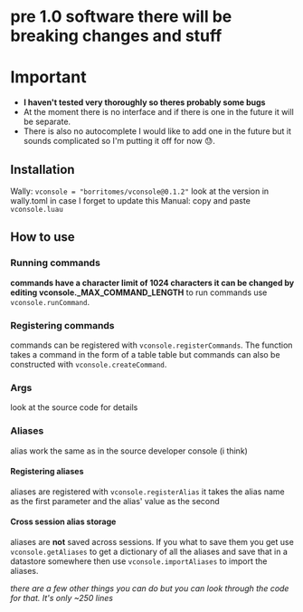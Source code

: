 # pre 1.0 software there will be breaking changes and stuff

# Important
- **I haven't tested very thoroughly so theres probably some bugs**
- At the moment there is no interface and if there is one in the future it will be separate.
- There is also no autocomplete I would like to add one in the future but it sounds complicated so I'm putting it off for now 😓.

## Installation

Wally:
```vconsole = "borritomes/vconsole@0.1.2"``` look at the version in wally.toml in case I forget to update this
Manual:
copy and paste `vconsole.luau`

## How to use

### Running commands

**commands have a character limit of 1024 characters it can be changed by editing vconsole._MAX_COMMAND_LENGTH**
to run commands use `vconsole.runCommand`.

### Registering commands

commands can be registered with `vconsole.registerCommands`. The function takes a command in the form of a table table but commands can also be constructed with `vconsole.createCommand`.

### Args

look at the source code for details

### Aliases

alias work the same as in the source developer console (i think)

#### Registering aliases

aliases are registered with `vconsole.registerAlias` it takes the alias name as the first parameter and the alias' value as the second

#### Cross session alias storage
aliases are **not** saved across sessions. If you what to save them you get use `vconsole.getAliases` to get a dictionary of all the aliases and save that in a datastore somewhere then use `vconsole.importAliases` to import the aliases.

*there are a few other things you can do but you can look through the code for that. It's only ~250 lines*
